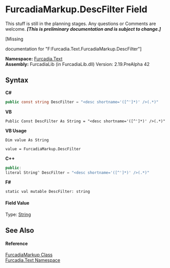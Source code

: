 # FurcadiaMarkup.DescFilter Field
This stuff is still in the planning stages. Any questions or Comments are welcome. _**\[This is preliminary documentation and is subject to change.\]**_

\[Missing <summary> documentation for "F:Furcadia.Text.FurcadiaMarkup.DescFilter"\]

**Namespace:**&nbsp;<a href="N_Furcadia_Text">Furcadia.Text</a><br />**Assembly:**&nbsp;FurcadiaLib (in FurcadiaLib.dll) Version: 2.19.PreAlpha 42

## Syntax

**C#**<br />
``` C#
public const string DescFilter = "<desc shortname='([^']*)' />(.*)"
```

**VB**<br />
``` VB
Public Const DescFilter As String = "<desc shortname='([^']*)' />(.*)"
```

**VB Usage**<br />
``` VB Usage
Dim value As String

value = FurcadiaMarkup.DescFilter

```

**C++**<br />
``` C++
public:
literal String^ DescFilter = "<desc shortname='([^']*)' />(.*)"
```

**F#**<br />
``` F#
static val mutable DescFilter: string
```


#### Field Value
Type: <a href="http://msdn2.microsoft.com/en-us/library/s1wwdcbf" target="_blank">String</a>

## See Also


#### Reference
<a href="T_Furcadia_Text_FurcadiaMarkup">FurcadiaMarkup Class</a><br /><a href="N_Furcadia_Text">Furcadia.Text Namespace</a><br />